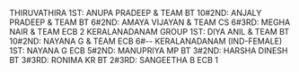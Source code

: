 THIRUVATHIRA
1ST: ANUPA PRADEEP & TEAM BT 10#2ND: ANJALY PRADEEP & TEAM BT 6#2ND: AMAYA VIJAYAN & TEAM CS 6#3RD: MEGHA NAIR & TEAM ECB 2
KERALANADANAM GROUP
1ST: DIYA ANIL & TEAM BT 10#2ND: NAYANA G & TEAM ECB 6#--
KERALANADANAM (IND-FEMALE)
1ST: NAYANA G ECB 5#2ND: MANUPRIYA MP BT 3#2ND: HARSHA DINESH BT 3#3RD: RONIMA KR BT 2#3RD: SANGEETHA B ECB 1
